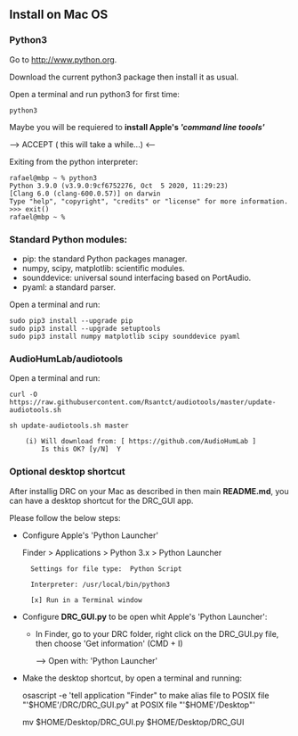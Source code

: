 
## Install on Mac OS

### Python3

Go to http://www.python.org.

Download the current python3 package then install it as usual.

Open a terminal and run python3 for first time:

    python3

Maybe you will be requiered to **install Apple's _'command line toools'_**

--> ACCEPT ( this will take a while...) <--

Exiting from the python interpreter:

    rafael@mbp ~ % python3
    Python 3.9.0 (v3.9.0:9cf6752276, Oct  5 2020, 11:29:23) 
    [Clang 6.0 (clang-600.0.57)] on darwin
    Type "help", "copyright", "credits" or "license" for more information.
    >>> exit()
    rafael@mbp ~ % 


### Standard Python modules:

- pip: the standard Python packages manager.
- numpy, scipy, matplotlib: scientific modules.
- sounddevice: universal sound interfacing based on PortAudio.
- pyaml: a standard parser.

Open a terminal and run:

    sudo pip3 install --upgrade pip
    sudo pip3 install --upgrade setuptools
    sudo pip3 install numpy matplotlib scipy sounddevice pyaml

### AudioHumLab/audiotools

Open a terminal and run:

    curl -O  https://raw.githubusercontent.com/Rsantct/audiotools/master/update-audiotools.sh

    sh update-audiotools.sh master

        (i) Will download from: [ https://github.com/AudioHumLab ]
            Is this OK? [y/N]  Y
    

### Optional desktop shortcut

After installig DRC on your Mac as described in then main **README.md**, you can have a desktop shortcut for the DRC_GUI app.

Please follow the below steps:


- Configure Apple's 'Python Launcher'

    Finder > Applications > Python 3.x > Python Launcher
    
        Settings for file type:  Python Script

        Interpreter: /usr/local/bin/python3
            
        [x] Run in a Terminal window


- Configure **DRC_GUI.py** to be open whit Apple's 'Python Launcher':

    - In Finder, go to your DRC folder, right click on the DRC_GUI.py file, then choose 'Get information' (CMD + I)

        --> Open with: 'Python Launcher'


- Make the desktop shortcut, by open a terminal and running:

    osascript -e 'tell application "Finder" to make alias file to POSIX file "'$HOME'/DRC/DRC_GUI.py" at POSIX file "'$HOME'/Desktop"'

    mv $HOME/Desktop/DRC_GUI.py $HOME/Desktop/DRC_GUI






